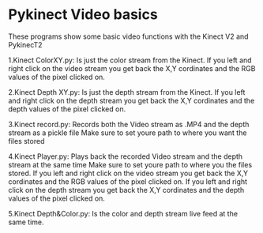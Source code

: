 # Pykinect Video basics

These programs show some basic video functions with the Kinect V2 and PykinecT2

1.Kinect ColorXY.py: Is just the color stream from the Kinect. 
If you left and right click on the video stream you get back the X,Y cordinates and the RGB values of the pixel clicked on.

2.Kinect Depth XY.py: Is just the depth stream from the Kinect. 
If you left and right click on the depth stream you get back the X,Y cordinates and the depth values of the pixel clicked on.

3.Kinect record.py: Records both the Video stream as .MP4 and the depth stream as a pickle file
Make sure to set youre path to where you want the files stored

4.Kinect Player.py: Plays back the recorded Video stream and the depth stream at the same time
Make sure to set youre path to where you the files stored.
If you left and right click on the video stream you get back the X,Y cordinates and the RGB values of the pixel clicked on.
If you left and right click on the depth stream you get back the X,Y cordinates and the depth values of the pixel clicked on.

5.Kinect Depth&Color.py: Is the color and depth stream live feed at the same time.


